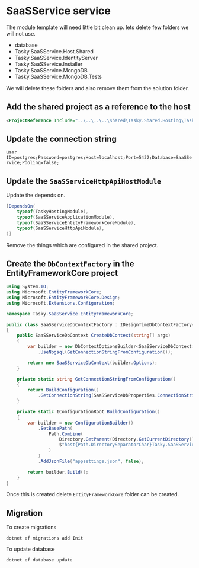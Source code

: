 # SaaSService service

The module template will need little bit clean up. lets delete few folders we will not use.

- database
- Tasky.SaaSService.Host.Shared
- Tasky.SaaSService.IdentityServer
- Tasky.SaaSService.Installer
- Tasky.SaaSService.MongoDB
- Tasky.SaaSService.MongoDB.Tests

We will delete these folders and also remove them from the solution folder.

## Add the shared project as a reference to the host

```xml
<ProjectReference Include="..\..\..\..\shared\Tasky.Shared.Hosting\Tasky.Shared.Hosting.csproj" />
```

## Update the connection string

`User ID=postgres;Password=postgres;Host=localhost;Port=5432;Database=SaaSService;Pooling=false;`

## Update the `SaaSServiceHttpApiHostModule`

Update the depends on.

```cs
[DependsOn(
    typeof(TaskyHostingModule),
    typeof(SaaSServiceApplicationModule),
    typeof(SaaSServiceEntityFrameworkCoreModule),
    typeof(SaaSServiceHttpApiModule),
)]
```

Remove the things which are configured in the shared project.

## Create the `DbContextFactory` in the EntityFrameworkCore project

```cs
using System.IO;
using Microsoft.EntityFrameworkCore;
using Microsoft.EntityFrameworkCore.Design;
using Microsoft.Extensions.Configuration;

namespace Tasky.SaaSService.EntityFrameworkCore;

public class SaaSServiceDbContextFactory : IDesignTimeDbContextFactory<SaaSServiceDbContext>
{
    public SaaSServiceDbContext CreateDbContext(string[] args)
    {
        var builder = new DbContextOptionsBuilder<SaaSServiceDbContext>()
            .UseNpgsql(GetConnectionStringFromConfiguration());

        return new SaaSServiceDbContext(builder.Options);
    }

    private static string GetConnectionStringFromConfiguration()
    {
        return BuildConfiguration()
            .GetConnectionString(SaaSServiceDbProperties.ConnectionStringName);
    }

    private static IConfigurationRoot BuildConfiguration()
    {
        var builder = new ConfigurationBuilder()
            .SetBasePath(
                Path.Combine(
                    Directory.GetParent(Directory.GetCurrentDirectory())?.Parent!.FullName!,
                    $"host{Path.DirectorySeparatorChar}Tasky.SaaSService.HttpApi.Host"
                )
            )
            .AddJsonFile("appsettings.json", false);

        return builder.Build();
    }
}
```

Once this is created delete `EntityFrameworkCore` folder can be created.

## Migration

To create migrations

`dotnet ef migrations add Init`

To update database

`dotnet ef database update`
